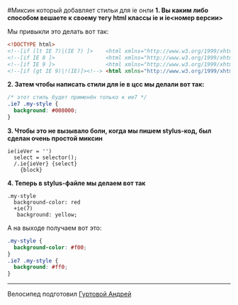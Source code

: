 
#Миксин который добавляет стильи для ie онли
**1. Вы каким либо способом вешаете к своему тегу html классы ie и ie<номер версии>**

Мы привыкли это делать вот так:
```html
<!DOCTYPE html>
<!--[if (lt IE 7)|(IE 7) ]>    <html xmlns="http://www.w3.org/1999/xhtml" class="ie ie7"> <![endif]-->
<!--[if IE 8 ]>                <html xmlns="http://www.w3.org/1999/xhtml" class="ie ie8"> <![endif]-->
<!--[if IE 9 ]>                <html xmlns="http://www.w3.org/1999/xhtml" class="ie ie9"> <![endif]-->
<!--[if (gt IE 9)|!(IE)]><!--> <html xmlns="http://www.w3.org/1999/xhtml">                <!--<![endif]-->
```
**2. Затем чтобы написать стили для ie в цсс мы делали вот так:**
```css
/* этот стиль будет применён только к ие7 */
.ie7 .my-style {
  background: #008000;
}
```
**3. Чтобы это не вызывало боли, когда мы пишем stylus-код, был сделан очень простой миксин**
```stylus
ie(ieVer = '')
  select = selector();
  /.ie{ieVer} {select}
    {block}
```
**4. Теперь в stylus-файле мы делаем вот так**
```styl
.my-style
  background-color: red
  +ie(7)
   background: yellow;
```
А на выходе получаем вот это:
```css
.my-style {
  background-color: #f00;
}
.ie7 .my-style {
  background: #ff0;
}
```


----
Велосипед подготовил [Гуртовой Андрей](https://github.com/jt3k)

